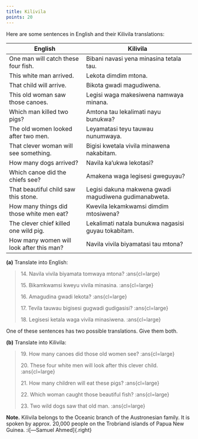 ```yaml
---
title: Kilivila
points: 20
---
```


Here are some sentences in English and their Kilivila translations:

|English | Kilivila |
| - | - |
| One man will catch these four fish. |Bibani navasi yena minasina tetala tau. |
| This white man arrived. |Lekota dimdim mtona. |
| That child will arrive. |Bikota gwadi magudiwena. |
| This old woman saw those canoes. |Legisi waga makesiwena namwaya minana. |
| Which man killed two pigs? |Amtona tau lekalimati nayu bunukwa? |
| The old women looked after two men. |Leyamatasi teyu tauwau nunumwaya. |
| That clever woman will see something. |Bigisi kwetala vivila minawena nakabitam. |
| How many dogs arrived? |Navila ka’ukwa lekotasi? |
| Which canoe did the chiefs see? |Amakena waga legisesi gweguyau? |
| That beautiful child saw this stone. |Legisi dakuna makwena gwadi magudiwena gudimanabweta. |
| How many things did those white men eat? |Kwevila lekamkwamsi dimdim mtosiwena? |
| The clever chief killed one wild pig. |Lekalimati natala bunukwa nagasisi guyau tokabitam. |
| How many women will look after this man? |Navila vivila biyamatasi tau mtona? |

**(a)** Translate into English:

> 14\. Navila vivila biyamata tomwaya mtona? :ans{cl=large}
>
> 15\. Bikamkwamsi kweyu vivila minasina. :ans{cl=large}
>
> 16\. Amagudina gwadi lekota? :ans{cl=large}
>
> 17\. Tevila tauwau bigisesi gugwadi gudigasisi? :ans{cl=large}
>
> 18\. Legisesi ketala waga vivila minasiwena. :ans{cl=large}

One of these sentences has two possible translations. Give them both.

**(b)** Translate into Kilivila:

> 19\. How many canoes did those old women see? :ans{cl=large}
>
> 20\. These four white men will look after this clever child. :ans{cl=large}
>
> 21\. How many children will eat these pigs? :ans{cl=large}
>
> 22\. Which woman caught those beautiful fish? :ans{cl=large}
>
> 23\. Two wild dogs saw that old man. :ans{cl=large}

**Note.** Kilivila belongs to the Oceanic branch of the Austronesian family. It is spoken by approx.
20,000 people on the Trobriand islands of Papua New Guinea. :i[—Samuel Ahmed]{.right}
